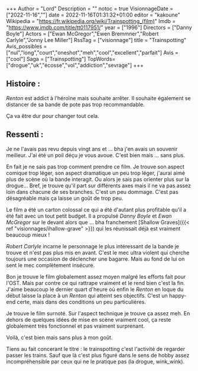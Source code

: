 +++
Author = "Lord"
Description = ""
notoc = true
VisionnageDate = ["2022-11-16",""]
date = 2022-11-16T01:31:32+01:00
editor = "kakoune"
Wikipedia = "https://fr.wikipedia.org/wiki/Trainspotting_(film)"
Imdb = "https://www.imdb.com/title/tt0117951/"
year = ["1996"]
Directors = ["Danny Boyle"]
Actors = ["Ewan McGregor","Ewen Bremmner","Robert Carlyle","Jonny Lee Miller"]
RssTag = ["visionnage"]
title = "Trainspotting"
Avis_possibles = ["nul","long","court","oneshot","meh","cool","excellent","parfait"]
Avis = ["cool"] 
Saga = ["Trainspotting"]
TopWords=["drogue","uk","écosse","vol","addiction","sevrage"]
+++
## Histoire :
*Renton* est addict à l'héroïne mais souhaite arrêter.
Il souhaite également se distancer de sa bande de pote pas trop recommandable.

Ça va être dur pour changer tout cela.

## Ressenti :
Je ne l'avais pas revu depuis vingt ans et … bha j'en avais un souvenir meilleur.
J'ai été un poil déçu je vous avoue.
C'est bien mais … sans plus.

En fait je ne sais pas trop comment prendre ce film.
Je trouve son aspect comique trop léger, son aspect dramatique un peu trop léger, j'aurai aimé plus de scène où la bande interagit.
Ou alors je sais pas orienter plus sur la drogue…
Bref, je trouve qu'il part sur différents axes mais il ne va pas assez loin dans chacune de ses branches.
C'est un peu dommage.
C'est pas désagréable mais ça laisse un goût de trop peu.

Le film a été un carton colossal ce qui a été d'autant plus profitable qu'il a été fait avec un tout petit budget.
Il a propulsé *Danny Boyle* et *Ewan McGregor* sur le devant alors que … bha franchement [Shallow Graves]({{< ref "visionnages/ihallow-grave" >}}) qui les réunissait déjà est vraiment beaucoup mieux !

*Robert Carlyle* incarne le personnage le plus intéressant de la bande je trouve et n'est pas plus mis en avant.
C'est le mec ultra violent qui cherche toujours une occasion de déclencher une bagarre.
Mais au fond de lui on sent le mec complètement insécure.

Bon je trouve le film globalement assez moyen malgré les efforts fait pour l'OST.
Mais par contre ce qui rattrape vraiment et le rend bien c'est la fin.
J'aime beaucoup le dernier quart d'heure où enfin le *Renton* en loque du début laisse la place à un *Renton* qui atteint ses objectifs.
C'est un happy-end certe, mais dans des conditions un peu particulières.

Je trouve le film surnoté.
Sur l'aspect technique je trouve ça assez meh.
En dehors de quelques idées de mise en scène vraiment cool, ça reste globalement très fonctionnel et pas vraiment surprenant.

Voilà, c'est bien mais sans plus à mon goût.

Tiens au fait concerant le titre : le trainspotting c'est l'activité de regarder passer les trains.
Sauf que là c'est plus figuré dans le sens de hobby assez incompréhensible par ceux qui ne le pratique pas (la drogue, wink_wink).
